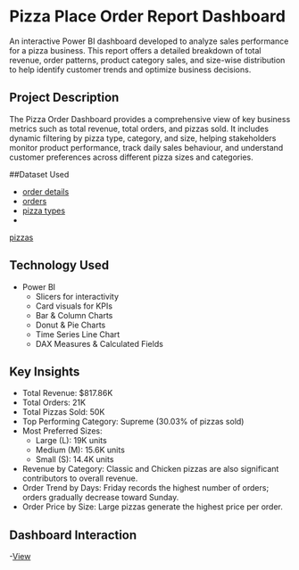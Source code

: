 #  Pizza Place Order Report Dashboard

An interactive Power BI dashboard developed to analyze sales performance for a pizza business. This report offers a detailed breakdown of total revenue, order patterns, product category sales, and size-wise distribution to help identify customer trends and optimize business decisions.

##  Project Description

The Pizza Order Dashboard provides a comprehensive view of key business metrics such as total revenue, total orders, and pizzas sold. It includes dynamic filtering by pizza type, category, and size, helping stakeholders monitor product performance, track daily sales behaviour, and understand customer preferences across different pizza sizes and categories.

##Dataset Used
- <a href="https://github.com/anjali0609/Data-Analytics-Projects/blob/main/PowerBI/Pizza_Project/order_details.csv">order details</a>
- <a href="https://github.com/anjali0609/Data-Analytics-Projects/blob/main/PowerBI/Pizza_Project/orders.csv">orders</a>
- <a href="https://github.com/anjali0609/Data-Analytics-Projects/blob/main/PowerBI/Pizza_Project/pizza_types.csv">pizza types</a>
- <a href="https://github.com/anjali0609/Data-Analytics-Projects/blob/main/PowerBI/Pizza_Project/pizzas.csv">
pizzas</a>

##  Technology Used

- Power BI
  - Slicers for interactivity
  - Card visuals for KPIs
  - Bar & Column Charts
  - Donut & Pie Charts
  - Time Series Line Chart
  - DAX Measures & Calculated Fields

##  Key Insights

- Total Revenue: $817.86K
- Total Orders: 21K  
- Total Pizzas Sold: 50K
- Top Performing Category: Supreme (30.03% of pizzas sold)
- Most Preferred Sizes:  
  - Large (L): 19K units  
  - Medium (M): 15.6K units  
  - Small (S): 14.4K units
- Revenue by Category: Classic and Chicken pizzas are also significant contributors to overall revenue.
- Order Trend by Days: Friday records the highest number of orders; orders gradually decrease toward Sunday.
- Order Price by Size: Large pizzas generate the highest price per order.

## Dashboard Interaction
-<a href="https://github.com/anjali0609/Data-Analytics-Projects/blob/main/PowerBI/Pizza_Project/pizza_dashboard%20screenshot.png">View</a>
